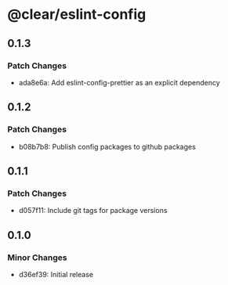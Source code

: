 # @clear/eslint-config

## 0.1.3

### Patch Changes

- ada8e6a: Add eslint-config-prettier as an explicit dependency

## 0.1.2

### Patch Changes

- b08b7b8: Publish config packages to github packages

## 0.1.1

### Patch Changes

- d057f11: Include git tags for package versions

## 0.1.0

### Minor Changes

- d36ef39: Initial release
